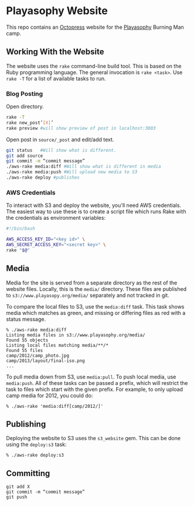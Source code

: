 Playasophy Website
==================

This repo contains an [Octopress](http://octopress.org/) website for the
[Playasophy](http://www.playasophy.org/) Burning Man camp.

## Working With the Website

The website uses the `rake` command-line build tool. This is based on the Ruby
programming language. The general invocation is `rake <task>`. Use `rake -T` for
a list of available tasks to run.

### Blog Posting

Open directory.

```bash
rake -T
rake new_post’[X]’
rake preview #will show preview of post in localhost:3003
```

Open post in `source/_post` and edit/add text.

```bash
git status   #Will show what is different.
git add source
git commit -m “commit message”
./aws-rake media:diff #Will show what is different in media
./aws-rake media:push #Will upload new media to S3
./aws-rake deploy #publishes
```

### AWS Credentials

To interact with S3 and deploy the website, you'll need AWS credentials. The
easiest way to use these is to create a script file which runs Rake with the
credentials as environment variables:

```bash
#!/bin/bash

AWS_ACCESS_KEY_ID="<key id>" \
AWS_SECRET_ACCESS_KEY="<secret key>" \
rake "$@"
```

## Media

Media for the site is served from a separate directory as the rest of the
website files. Locally, this is the `media/` directory. These files are
published to `s3://www.playasopy.org/media/` separately and not tracked in git.

To compare the local files to S3, use the `media:diff` task. This task shows
media which matches as green, and missing or differing files as red with a
status message.

```
% ./aws-rake media:diff
Listing media files in s3://www.playasophy.org/media/
Found 55 objects
Listing local files matching media/**/*
Found 55 files
camp/2012/camp_photo.jpg
camp/2013/layout/final-iso.png
...
```

To pull media down from S3, use `media:pull`. To push local media, use
`media:push`. All of these tasks can be passed a prefix, which will restrict the
task to files which start with the given prefix. For example, to only upload
camp media for 2012, you could do:

```
% ./aws-rake 'media:diff[camp/2012/]'
```

## Publishing

Deploying the website to S3 uses the `s3_website` gem. This can be done using
the `deploy:s3` task:

```
% ./aws-rake deploy:s3
```

## Committing 

```
git add X
git commit -m “commit message”
git push
```